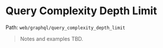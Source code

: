 # Query Complexity Depth Limit

Path: `web/graphql/query_complexity_depth_limit`

> Notes and examples TBD.
